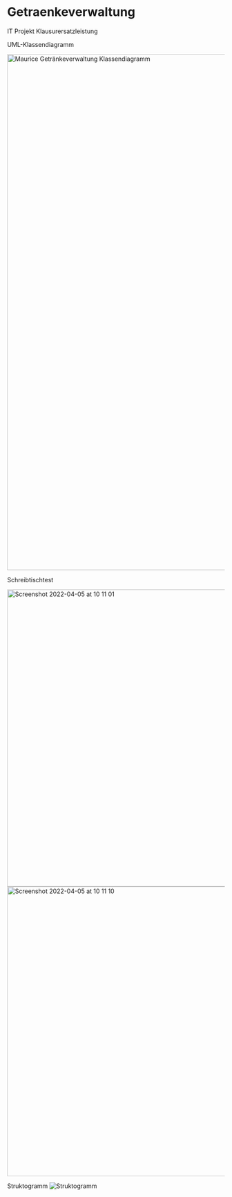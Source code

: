# Getraenkeverwaltung
IT Projekt Klausurersatzleistung


UML-Klassendiagramm

<img width="1195" alt="Maurice Getränkeverwaltung Klassendiagramm" src="https://user-images.githubusercontent.com/94959873/161708564-41c1ade4-5bc4-406b-93ce-bece12131c27.png">

Schreibtischtest

<img width="688" alt="Screenshot 2022-04-05 at 10 11 01" src="https://user-images.githubusercontent.com/94959873/161708932-1eacf4a5-5b0a-44be-9386-3772a9b61f6b.png">

<img width="671" alt="Screenshot 2022-04-05 at 10 11 10" src="https://user-images.githubusercontent.com/94959873/161708953-4e7d8866-c0dc-4d13-b2c6-61994e6d3458.png">

Struktogramm
![Struktogramm](https://user-images.githubusercontent.com/94959873/161708473-8b249a5d-2611-4502-84f3-214bd14976e7.png)
